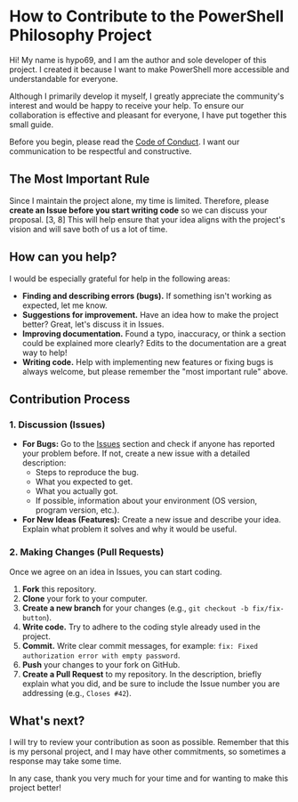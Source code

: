 # How to Contribute to the PowerShell Philosophy Project

Hi! My name is hypo69, and I am the author and sole developer of this project. I created it because I want to make PowerShell more accessible and understandable for everyone.

Although I primarily develop it myself, I greatly appreciate the community's interest and would be happy to receive your help. To ensure our collaboration is effective and pleasant for everyone, I have put together this small guide.

Before you begin, please read the [Code of Conduct](CODE_OF_CONDUCT.md). I want our communication to be respectful and constructive.

## The Most Important Rule

Since I maintain the project alone, my time is limited. Therefore, please **create an Issue before you start writing code** so we can discuss your proposal. [3, 8] This will help ensure that your idea aligns with the project's vision and will save both of us a lot of time.

## How can you help?

I would be especially grateful for help in the following areas:

*   **Finding and describing errors (bugs).** If something isn't working as expected, let me know.
*   **Suggestions for improvement.** Have an idea how to make the project better? Great, let's discuss it in Issues.
*   **Improving documentation.** Found a typo, inaccuracy, or think a section could be explained more clearly? Edits to the documentation are a great way to help!
*   **Writing code.** Help with implementing new features or fixing bugs is always welcome, but please remember the "most important rule" above.

## Contribution Process

### 1. Discussion (Issues)

*   **For Bugs:** Go to the [Issues](https://github.com/hypo69/The-Philosophy-of-PowerShell-ru/issues) section and check if anyone has reported your problem before. If not, create a new issue with a detailed description:
    *   Steps to reproduce the bug.
    *   What you expected to get.
    *   What you actually got.
    *   If possible, information about your environment (OS version, program version, etc.).
*   **For New Ideas (Features):** Create a new issue and describe your idea. Explain what problem it solves and why it would be useful.

### 2. Making Changes (Pull Requests)

Once we agree on an idea in Issues, you can start coding.

1.  **Fork** this repository.
2.  **Clone** your fork to your computer.
3.  **Create a new branch** for your changes (e.g., `git checkout -b fix/fix-button`).
4.  **Write code.** Try to adhere to the coding style already used in the project.
5.  **Commit.** Write clear commit messages, for example: `fix: Fixed authorization error with empty password`.
6.  **Push** your changes to your fork on GitHub.
7.  **Create a Pull Request** to my repository. In the description, briefly explain what you did, and be sure to include the Issue number you are addressing (e.g., `Closes #42`).

## What's next?

I will try to review your contribution as soon as possible. Remember that this is my personal project, and I may have other commitments, so sometimes a response may take some time.

In any case, thank you very much for your time and for wanting to make this project better!
